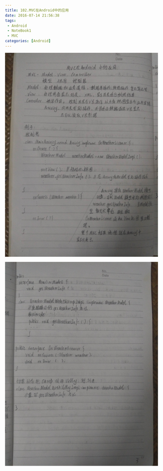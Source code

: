 ```yaml
---
title: 102.MVC在Android中的应用
date: 2016-07-14 21:56:38
tags:
 - Android
 - NoteBook1
 - MVC
categories: [Android]
---
```


![](https://github.com/devallever/DataProject/blob/master/data/notebook1img/102-mvc-in-android.jpg?raw=true)

![](https://github.com/devallever/DataProject/blob/master/data/notebook1img/103-mvc-in-android.jpg?raw=true)